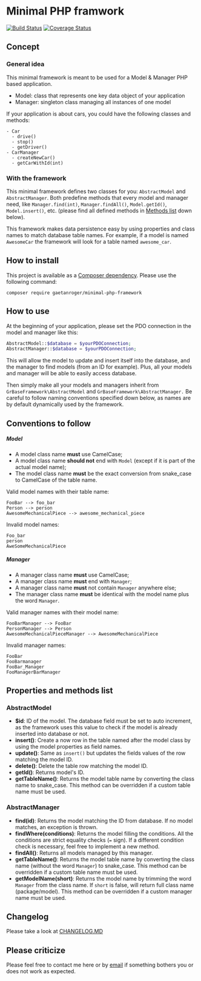 # Minimal PHP framwork
[![Build Status](https://travis-ci.org/GaetanRoger/minimal-php-framework.svg?branch=master)](https://travis-ci.org/GaetanRoger/minimal-php-framework)
[![Coverage Status](https://coveralls.io/repos/github/GaetanRoger/minimal-php-framework/badge.svg?branch=master)](https://coveralls.io/github/GaetanRoger/minimal-php-framework?branch=master)


## Concept
### General idea
This minimal framework is meant to be used for a Model & Manager PHP based application.

- Model: class that represents one key data object of your application
- Manager: singleton class managing all instances of one model

If your application is about cars, you could have the following classes and methods:
```
- Car
  - drive()
  - stop()
  - getDriver()
- CarManager
  - createNewCar()
  - getCarWithId(int)
```

### With the framework
This minimal framework defines two classes for you: `AbstractModel` and `AbstractManager`.
Both predefine methods that every model and manager need, like `Manager.find(int)`, 
`Manager.findAll()`, `Model.getId()`, `Model.insert()`, etc. (please find all defined methods in [Methods list](#methods-list) down below).

This framework makes data persistence easy by using properties and class names to match database table names.
For example, if a model is named `AwesomeCar` the framework will look for a table named `awesome_car`. 



## How to install
This project is available as a [Composer dependency](https://packagist.org/packages/gaetanroger/minimal-php-framework).
Please use the following command:
```
composer require gaetanroger/minimal-php-framework
```

## How to use
At the beginning of your application, please set the PDO connection in the model and manager like this:
```php
AbstractModel::$database = $yourPDOConnection;
AbstractManager::$database = $yourPDOConnection;
```
This will allow the model to update and insert itself into the database, and the manager to find models (from an ID for 
example). Plus, all your models and manager will be able to easily access database.

Then simply make all your models and managers inherit from `GrBaseFramework\AbstractModel` and 
`GrBaseFramework\AbstractManager.` Be careful to follow naming conventions specified down below, as names are by default
dynamically used by the framework.

## Conventions to follow
##### Model
* A model class name **must** use CamelCase;
* A model class name **should not** end with `Model` (except if it is part of the actual model name);
* The model class name **must** be the exact conversion from snake_case to CamelCase of the table name.

Valid model names with their table name:
```
FooBar --> foo_bar
Person --> person
AwesomeMechanicalPiece --> awesome_mechanical_piece
```
Invalid model names:
```
Foo_bar
person
AweSomeMechanicalPiece
```

##### Manager
* A manager class name **must** use CamelCase;
* A manager class name **must** end with `Manager`;
* A manager class name **must** not contain `Manager` anywhere else;
* The manager class name **must** be identical with the model name plus the word `Manager`. 

Valid manager names with their model name:
```
FooBarManager --> FooBar
PersonManager --> Person
AwesomeMechanicalPieceManager --> AwesomeMechanicalPiece
```
Invalid manager names:
```
FooBar
FooBarmanager
FooBar_Manager
FooManagerBarManager
```

## <a name="methods-list">Properties and methods list</a>
### AbstractModel
- **$id**: ID of the model. The database field must be set to auto increment, as the framework uses this value to check
if the model is already inserted into database or not.
- **insert()**: Create a now row in the table named after the model class by using the model properties as field names.
- **update()**: Same as `insert()` but updates the fields values of the row matching the model ID.
- **delete()**: Delete the table row matching the model ID.
- **getId()**: Returns model's ID.
- **getTableName()**: Returns the model table name by converting the class name to snake_case. This method can be
overridden if a custom table name must be used.

### AbstractManager
- **find(id)**: Returns the model matching the ID from database. If no model matches, an exception is thrown.
- **findWhere(conditions)**: Returns the model filling the conditions. All the conditions are strict equality 
checks (`=` sign). If a different condition check is necessary, feel free to implement a new method.
- **findAll()**: Returns all models managed by this manager.
- **getTableName()**: Returns the model table name by converting the class name (without the word `Manager`) to 
snake_case. This method can be overridden if a custom table name must be used.
- **getModelName(short)**: Returns the model name by trimming the word `Manager` from the class name. If `short` is 
false, will return full class name (package/model). This method can be overridden if a custom manager name must be used.

## Changelog
Please take a look at [CHANGELOG.MD](CHANGELOG.md)

## Please criticize
Please feel free to contact me here or by [email](mailto:gaetanroger.fr@gmail.com) if something bothers you or does not work as expected.
